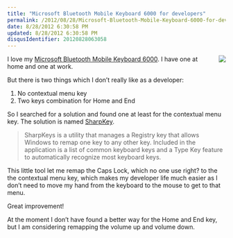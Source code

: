 ```yaml
---
title: "Microsoft Bluetooth Mobile Keyboard 6000 for developers"
permalink: /2012/08/28/Microsoft-Bluetooth-Mobile-Keyboard-6000-for-developers/
date: 8/28/2012 6:30:58 PM
updated: 8/28/2012 6:30:58 PM
disqusIdentifier: 20120828063058
---
```

<!-- [![WP_000463_DxO](http://farm9.staticflickr.com/8435/7878722224_7f534bc7eb_m.jpg)](http://www.flickr.com/photos/laurentkempe/7878722224/ "WP_000463_DxO by Laurent Kempé, on Flickr") -->

<a href="http://www.flickr.com/photos/laurentkempe/7878722224/"><img style="float: right; margin-left: 10px" src="http://farm9.staticflickr.com/8435/7878722224_7f534bc7eb_m.jpg"></a>

I love my [Microsoft Bluetooth Mobile Keyboard 6000](http://www.microsoft.com/hardware/en-us/d/bluetooth-mobile-keyboard-6000). I have one at home and one at work.

But there is two things which I don’t really like as a developer:
<!-- more -->

1.  No contextual menu key 
2.  Two keys combination for Home and End   

So I searched for a solution and found one at least for the contextual menu key. The solution is named [SharpKey](http://sharpkeys.codeplex.com/).

> SharpKeys is a utility that manages a Registry key that allows Windows to remap one key to any other key. Included in the application is a list of common keyboard keys and a Type Key feature to automatically recognize most keyboard keys.

This little tool let me remap the Caps Lock, which no one use right? to the the contextual menu key, which makes my developer life much easier as I don’t need to move my hand from the keyboard to the mouse to get to that menu.

Great improvement!

At the moment I don’t have found a better way for the Home and End key, but I am considering remapping the volume up and volume down.
